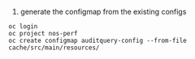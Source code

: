 1. generate the configmap from the existing configs
````
oc login
oc project nos-perf
oc create configmap auditquery-config --from-file cache/src/main/resources/
````
